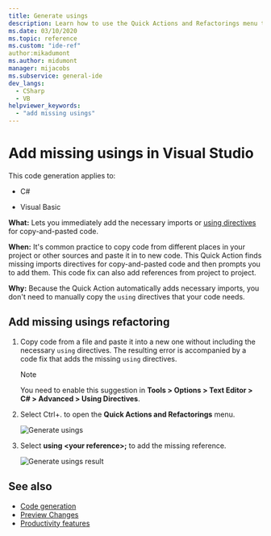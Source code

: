 ```yaml
---
title: Generate usings
description: Learn how to use the Quick Actions and Refactorings menu to immediately add the necessary imports or using directives for copy-and-pasted code.
ms.date: 03/10/2020
ms.topic: reference
ms.custom: "ide-ref"
author:mikadumont
ms.author: midumont
manager: mijacobs
ms.subservice: general-ide
dev_langs:
  - CSharp
  - VB
helpviewer_keywords:
  - "add missing usings"
---
```

# Add missing usings in Visual Studio

This code generation applies to:

- C#

- Visual Basic

**What:** Lets you immediately add the necessary imports or [using directives](/dotnet/csharp/language-reference/keywords/using-directive) for copy-and-pasted code.

**When:** It's common practice to copy code from different places in your project or other sources and paste it in to new code. This Quick Action finds missing imports directives for copy-and-pasted code and then prompts you to add them. This code fix can also add references from project to project.

**Why:** Because the Quick Action automatically adds necessary imports, you don't need to manually copy the `using` directives that your code needs.

## Add missing usings refactoring

1. Copy code from a file and paste it into a new one without including the necessary `using` directives. The resulting error is accompanied by a code fix that adds the missing `using` directives.

    > [!NOTE]
    > You need to enable this suggestion in **Tools > Options > Text Editor > C# > Advanced > Using Directives**.

2. Select Ctrl+. to open the **Quick Actions and Refactorings** menu.

    ![Generate usings](media/generate-using-codefix.png)

3. Select **using \<your reference\>;** to add the missing reference.

    ![Generate usings result](media/generate-using-result.png)

## See also

- [Code generation](../code-generation-in-visual-studio.md)
- [Preview Changes](../../ide/preview-changes.md)
- [Productivity features](../productivity-features.md)
